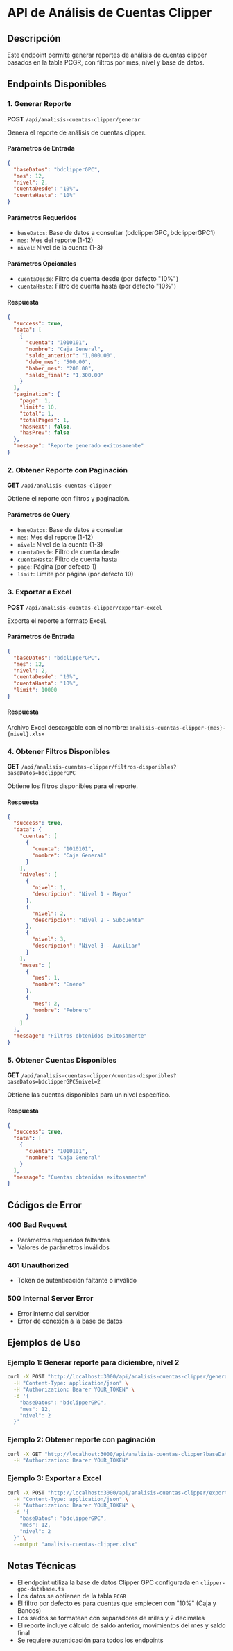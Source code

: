 # API de Análisis de Cuentas Clipper

## Descripción

Este endpoint permite generar reportes de análisis de cuentas clipper basados en la tabla PCGR, con filtros por mes, nivel y base de datos.

## Endpoints Disponibles

### 1. Generar Reporte

**POST** `/api/analisis-cuentas-clipper/generar`

Genera el reporte de análisis de cuentas clipper.

#### Parámetros de Entrada

```json
{
  "baseDatos": "bdclipperGPC",
  "mes": 12,
  "nivel": 2,
  "cuentaDesde": "10%",
  "cuentaHasta": "10%"
}
```

#### Parámetros Requeridos

- `baseDatos`: Base de datos a consultar (bdclipperGPC, bdclipperGPC1)
- `mes`: Mes del reporte (1-12)
- `nivel`: Nivel de la cuenta (1-3)

#### Parámetros Opcionales

- `cuentaDesde`: Filtro de cuenta desde (por defecto "10%")
- `cuentaHasta`: Filtro de cuenta hasta (por defecto "10%")

#### Respuesta

```json
{
  "success": true,
  "data": [
    {
      "cuenta": "1010101",
      "nombre": "Caja General",
      "saldo_anterior": "1,000.00",
      "debe_mes": "500.00",
      "haber_mes": "200.00",
      "saldo_final": "1,300.00"
    }
  ],
  "pagination": {
    "page": 1,
    "limit": 10,
    "total": 1,
    "totalPages": 1,
    "hasNext": false,
    "hasPrev": false
  },
  "message": "Reporte generado exitosamente"
}
```

### 2. Obtener Reporte con Paginación

**GET** `/api/analisis-cuentas-clipper`

Obtiene el reporte con filtros y paginación.

#### Parámetros de Query

- `baseDatos`: Base de datos a consultar
- `mes`: Mes del reporte (1-12)
- `nivel`: Nivel de la cuenta (1-3)
- `cuentaDesde`: Filtro de cuenta desde
- `cuentaHasta`: Filtro de cuenta hasta
- `page`: Página (por defecto 1)
- `limit`: Límite por página (por defecto 10)

### 3. Exportar a Excel

**POST** `/api/analisis-cuentas-clipper/exportar-excel`

Exporta el reporte a formato Excel.

#### Parámetros de Entrada

```json
{
  "baseDatos": "bdclipperGPC",
  "mes": 12,
  "nivel": 2,
  "cuentaDesde": "10%",
  "cuentaHasta": "10%",
  "limit": 10000
}
```

#### Respuesta

Archivo Excel descargable con el nombre: `analisis-cuentas-clipper-{mes}-{nivel}.xlsx`

### 4. Obtener Filtros Disponibles

**GET** `/api/analisis-cuentas-clipper/filtros-disponibles?baseDatos=bdclipperGPC`

Obtiene los filtros disponibles para el reporte.

#### Respuesta

```json
{
  "success": true,
  "data": {
    "cuentas": [
      {
        "cuenta": "1010101",
        "nombre": "Caja General"
      }
    ],
    "niveles": [
      {
        "nivel": 1,
        "descripcion": "Nivel 1 - Mayor"
      },
      {
        "nivel": 2,
        "descripcion": "Nivel 2 - Subcuenta"
      },
      {
        "nivel": 3,
        "descripcion": "Nivel 3 - Auxiliar"
      }
    ],
    "meses": [
      {
        "mes": 1,
        "nombre": "Enero"
      },
      {
        "mes": 2,
        "nombre": "Febrero"
      }
    ]
  },
  "message": "Filtros obtenidos exitosamente"
}
```

### 5. Obtener Cuentas Disponibles

**GET** `/api/analisis-cuentas-clipper/cuentas-disponibles?baseDatos=bdclipperGPC&nivel=2`

Obtiene las cuentas disponibles para un nivel específico.

#### Respuesta

```json
{
  "success": true,
  "data": [
    {
      "cuenta": "1010101",
      "nombre": "Caja General"
    }
  ],
  "message": "Cuentas obtenidas exitosamente"
}
```

## Códigos de Error

### 400 Bad Request

- Parámetros requeridos faltantes
- Valores de parámetros inválidos

### 401 Unauthorized

- Token de autenticación faltante o inválido

### 500 Internal Server Error

- Error interno del servidor
- Error de conexión a la base de datos

## Ejemplos de Uso

### Ejemplo 1: Generar reporte para diciembre, nivel 2

```bash
curl -X POST "http://localhost:3000/api/analisis-cuentas-clipper/generar" \
  -H "Content-Type: application/json" \
  -H "Authorization: Bearer YOUR_TOKEN" \
  -d '{
    "baseDatos": "bdclipperGPC",
    "mes": 12,
    "nivel": 2
  }'
```

### Ejemplo 2: Obtener reporte con paginación

```bash
curl -X GET "http://localhost:3000/api/analisis-cuentas-clipper?baseDatos=bdclipperGPC&mes=12&nivel=2&page=1&limit=20" \
  -H "Authorization: Bearer YOUR_TOKEN"
```

### Ejemplo 3: Exportar a Excel

```bash
curl -X POST "http://localhost:3000/api/analisis-cuentas-clipper/exportar-excel" \
  -H "Content-Type: application/json" \
  -H "Authorization: Bearer YOUR_TOKEN" \
  -d '{
    "baseDatos": "bdclipperGPC",
    "mes": 12,
    "nivel": 2
  }' \
  --output "analisis-cuentas-clipper.xlsx"
```

## Notas Técnicas

- El endpoint utiliza la base de datos Clipper GPC configurada en `clipper-gpc-database.ts`
- Los datos se obtienen de la tabla `PCGR`
- El filtro por defecto es para cuentas que empiecen con "10%" (Caja y Bancos)
- Los saldos se formatean con separadores de miles y 2 decimales
- El reporte incluye cálculo de saldo anterior, movimientos del mes y saldo final
- Se requiere autenticación para todos los endpoints
